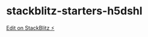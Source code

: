 # stackblitz-starters-h5dshl

[Edit on StackBlitz ⚡️](https://stackblitz.com/edit/stackblitz-starters-h5dshl)